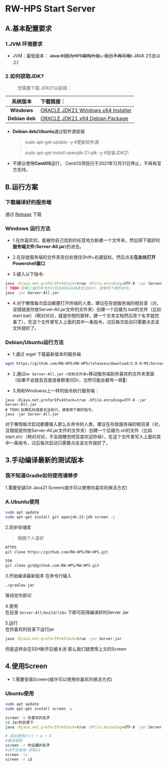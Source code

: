 # RW-HPS Start Server

## A.基本配置要求

### 1.JVM 环境要求

*   JVM：最低版本： ~~Java 8(因为HPS架构升级，现已不再可用)~~ JAVA 21(及以上)

### 2.如何获取JDK?

> 您需要下载 JDK21以获得：

|      系统版本      | 下载链接：                                                                                                            |
| :------------: | :--------------------------------------------------------------------------------------------------------------- |
|   **Windows**  | [ORACLE JDK21 Windows x64 Installer](https://download.oracle.com/java/21/archive/jdk-21.0.2_windows-x64_bin.exe) |
| **Debian deb** | [ORACLE JDK21 x64 Debian Package](https://download.oracle.com/java/21/archive/jdk-21.0.2_linux-x64_bin.deb)      |

*   **Debian deb/Ubuntu**通过软件源安装

    > sudo apt-get update -y #更新软件源
    >
    > sudo apt-get install openjdk-21-jdk -y #安装JDK21

*   不建议使用**CentOS**运行， CentOS项目已于2021年12月31日停止，不再有官方支持。



## B.运行方案

### 下载编译好的服务端

通过 [Release](https://github.com/RW-HPS/RW-HPS/releases) 下载

### Windows 运行方法

*   1.在你喜欢的，能被你自己找到的任意地方新建一个文件夹，然后把下载好的**服务端文件**(**Server-All.jar**)扔进去。

*   2.在存放服务端的文件夹空白处按住Shift+右键鼠标，然后点击**在此处打开Powershell窗口**

*   3.键入以下指令:

```bash
java -Djava.net.preferIPv4Stack=true -Dfile.encoding=UTF-8 -jar Server-All.jar
# TODO:如果上面的命令执行后出现乱码或者无法执行，请使用下面的指令。
java -jar Server-All.jar
```

*   4.对于懒惰每次启动都要打开终端的人类，建议在存放服务端的根目录（对，没错就是你放Server-All.jar文件的文件夹）创建一个后缀为.bat的文件（比如start.bat）（啊对对对，就是你想的那样，建一个文本文档然后改个名字就完事了），在这个文件里写入上面的其中一条指令，过后每次启动只需要点击该文件就好了。

### Debian/Ubuntu运行方法

*   1.通过 wget 下载最新版本的服务端

```bash
wget https://github.com/RW-HPS/RW-HPS/releases/download/3.0.0-M5/Server-All.jar
```

*   2.通过`mv Server-All.jar <目标文件夹>`移动服务端到你喜欢的文件夹里面（如果不会就去百度或者群里问Dr，当然可能会被骂一顿🤣）

*   3.用和Windowss上一样的指令执行服务端：

```Shell
java -Djava.net.preferIPv4Stack=true -Dfile.encoding=UTF-8 -jar Server-All.jar
# TODO:如果乱码或者无法执行，请使用下面的指令。
java -jar Server-All.jar
```

对于懒惰每次启动都要输入那么长命令的人类，建议在存放服务端的根目录（对，没错就是你放Server-All.jar文件的文件夹）创建一个后缀为.sh的文件（比如start.sh）（啊对对对，不会就睡觉吧百度欢迎你😅），在这个文件里写入上面的其中一条指令，过后每次启动只需要点击该文件就好了。

## 3.手动编译最新的测试版本

### 我不知道Gradle如何使用请移步

1.需要安装Git Java21 Screen(或许可以使用你喜欢的保活方式)

### A.Ubuntu使用

```bash
sudo apt update
sudo apt-get install git openjdk-21-jdk screen -y  
```

2.同步存储库

> 根据个人喜好

```bash
HTTPS  
git clone https://github.com/RW-HPS/RW-HPS.git
```

```bash
SSH
git clone git@github.com:RW-HPS/RW-HPS.git  
```

3.开始编译最新版本 在命令行输入

```bash
./gradlew jar
```

等待完毕即可

4.使用\
在目录 `Server-All/build/libs` 下即可获得编译好的Server Jar

5.运行\
在你喜欢的目录下运行jar

```bash
java -Djava.net.preferIPv4Stack=true -jar Server.jar
```

但是这样会在SSH断开后被关闭 那么我们就使用上文的Screen

## 4.使用Screen

*   1.需要安装Screen(或许可以使用你喜欢的保活方式)

### Ubuntu使用

```bash
sudo apt update
sudo apt-get install screen -y  
```

```bash
screen -S 你喜欢的名字
cd Jar的目录下
java -Djava.net.preferIPv4Stack=true -Dfile.encoding=UTF-8 -jar Server.jar

# 退出使用Ctrl + A + D
#重进使用
screen -r 你设置的名字
#进不去使用 获取id
screen -ls
screen -r id
```

